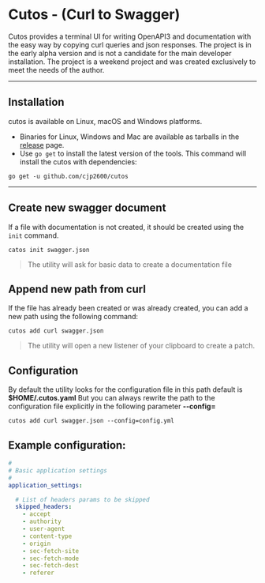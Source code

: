 # Cutos - (Curl to Swagger) 

Cutos provides a terminal UI for writing OpenAPI3 and documentation with the easy way by copying сurl queries and json responses.
The project is in the early alpha version and is not a candidate for the main developer installation.
The project is a weekend project and was created exclusively to meet the needs of the author.

---


## Installation

cutos is available on Linux, macOS and Windows platforms.

* Binaries for Linux, Windows and Mac are available as tarballs in the [release](https://github.com/cjp2600/cutos/releases) page.
* Use `go get` to install the latest version of the tools. This command will install the cutos with dependencies:
```shell
go get -u github.com/cjp2600/cutos
```                                                           
---

## Create new swagger document
If a file with documentation is not created, it should be created using the `init` command. 
```shell
catos init swagger.json
```
> The utility will ask for basic data to create a documentation file

## Append new path from curl
If the file has already been created or was already created, you can add a new path using the following command:
```shell
cutos add curl swagger.json
```
> The utility will open a new listener of your clipboard to create a patch.

## Configuration
By default the utility looks for the configuration file in this path default is **$HOME/.cutos.yaml**
But you can always rewrite the path to the configuration file explicitly in the following parameter **--config=**
```shell
cutos add curl swagger.json --config=config.yml
```
## Example configuration:
```YAML
#
# Basic application settings
#
application_settings:

  # List of headers params to be skipped
  skipped_headers:
    - accept
    - authority
    - user-agent
    - content-type
    - origin
    - sec-fetch-site
    - sec-fetch-mode
    - sec-fetch-dest
    - referer
```
 
